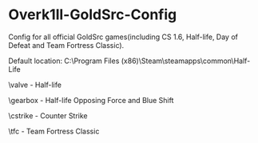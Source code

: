 # Overk1ll-GoldSrc-Config
Config for all official GoldSrc games(including CS 1.6, Half-life, Day of Defeat and Team Fortress Classic).

Default location:
C:\Program Files (x86)\Steam\steamapps\common\Half-Life

\valve - Half-life

\gearbox - Half-life Opposing Force and Blue Shift

\cstrike - Counter Strike

\tfc - Team Fortress Classic
